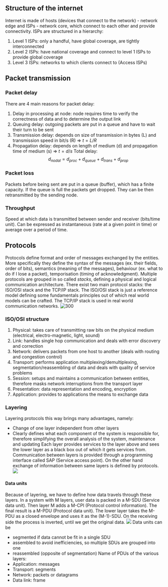 ## Structure of the internet
Internet is made of hosts (devices that connect to the network) - network edge and ISPs - network core, which connect to each other and provide connectivity. ISPs are structured in a hierarchy:
1. Level 1 ISPs: only a handful, have global coverage, are tightly interconnected
2. Level 2 ISPs: have national coverage and connect to level 1 ISPs to provide global coverage
3. Level 3 ISPs: networks to which clients connect to (Access ISPs)
## Packet transmission
### Packet delay
There are 4 main reasons for packet delay:
1. Delay in processing at node: node requires time to verify the correctness of data and to determine the output link
2. Queuing delay: outgoing packets are put in a queue and have to wait their turn to be sent
3. Transmission delay: depends on size of transmission in bytes (L) and transmission speed in bit/s (R) => $t=L/R$
4. Propagation delay: depends on length of medium (d) and propagation time of medium (s) => $t=d/s$
Total delay:
$$ d_{nodal}=d_{proc}+d_{queue}+d_{trans}+d_{prop} $$
### Packet loss
Packets before being sent are put in a queue (buffer), which has a finite capacity. If the queue is full the packets get dropped. They can be then retransmitted by the sending node.
### Throughput
Speed at which data is transmitted between sender and receiver (bits/time unit). Can be expressed as instantaneous (rate at a given point in time) or average over a period of time.
## Protocols
Protocols define format and order of messages exchanged by the entities. More specifically they define the syntax of the messages (ex. their fields, order of bits), semantics (meaning of the messages), behaviour (ex. what to do if I lose a packet), temporisation (timing of acknowledgment).
Multiple protocols are grouped in so called *stacks*, defining a physical and logical communication architecture. There exist two main protocol stacks: the ISO/OSI stack and the TCP/IP stack. The ISO/OSI stack is just a reference model defining some fundamentals principles out of which real world models can be crafted. The TCP/IP stack is used in real world communication networks.
![300](Protocol%20stacks.png)
### ISO/OSI structure
1. Physical: takes care of transmitting raw bits on the physical medium (electrical, electro-magnetic, light, sound)
2. Link: handles single hop communication and deals with error discovery and correction
3. Network: delivers packets from one host to another (deals with routing and congestion control)
4. Transport: performs application multiplexing/demultiplexing, segmentation/reassembling of data and deals with quality of service problems
5. Session: setups and maintains a communication between entities, therefore masks network interruptions from the transport layer
6. Presentation: data representation and encoding, encryption
7. Application: provides to applications the means to exchange data
### Layering
Layering protocols this way brings many advantages, namely:
- Change of one layer independent from other layers
- Clearly defines what each component of the system is responsible for, therefore simplifying the overall analysis of the system, maintenance and updating
Each layer provides services to the layer above and sees the lower layer as a black box out of which it gets services from.
Communication between layers is provided through a programming interface called SAP (Service access point). On the other hand exchange of information between same layers is defined by protocols.
![](SAP%20and%20protocols.png)
#### Data units
Because of layering, we have to define how data travels through these layers. In a system with M layers, user data is packed in a M-SDU (Service data unit). Then layer M adds a M-CPI (Protocol control information). The final result is a M-PDU (Protocol data unit). The lower layer takes the M-PDU as a closed envelope and uses it as the (M-1)-SDU. On the receiving side the process is inverted, until we get the original data.
![](PDU%20structure.png)
Data units can be
- segmented if data cannot be fit in a single SDU
- assembled to avoid inefficiencies, so multiple SDUs are grouped into one
- reassembled (opposite of segmentation)
Name of PDUs of the various layers:
- Application: messages
- Transport: segments
- Network: packets or datagrams
- Data link: frame